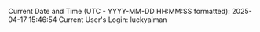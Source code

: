 Current Date and Time (UTC - YYYY-MM-DD HH:MM:SS formatted): 2025-04-17 15:46:54
Current User's Login: luckyaiman
